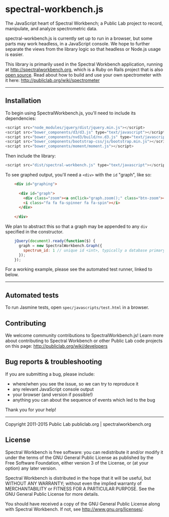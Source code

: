 spectral-workbench.js
====

The JavaScript heart of Spectral Workbench; a Public Lab project to record, manipulate, and analyze spectrometric data. 

spectral-workbench.js is currently set up to run in a browser, but some parts may work headless, in a JavaScript console. We hope to further separate the views from the library logic so that headless or Node.js usage is easier.

This library is primarily used in the Spectral Workbench application, running at http://spectralworkbench.org, which is a Ruby on Rails project that is also [open source](https://github.com/publiclab/spectral-workbench). Read about how to build and use your own spectrometer with it here: http://publiclab.org/wiki/spectrometer


****


## Installation

To begin using SpectralWorkbench.js, you'll need to include its dependencies: 


````js
<script src="node_modules/jquery/dist/jquery.min.js"></script>
<script src="bower_components/d3/d3.js" type="text/javascript"></script>                                                                              
<script src="bower_components/nvd3/build/nv.d3.js" type="text/javascript"></script>                                                                              
<script src="bower_components/bootstrap-css/js/bootstrap.min.js"></script>
<script src="bower_components/moment/moment.js"></script>
````

Then include the library: 
 
````js
<script src="dist/spectral-workbench.js" type="text/javascript"></script>

````
To see graphed output, you'll need a `<div>` with the `id` "graph", like so:

````html
    <div id="graphing">
 
      <div id="graph">
        <div class="zoom"><a onClick="graph.zoom();" class="btn-zoom"><i class="fa fa fa-zoom-in"></i></a></div>
        <i class="fa fa fa-spinner fa fa-spin"></i>
      </div>
 
    </div>
````

We plan to abstract this so that a graph may be appended to any `div` specified in the constructor.


````js
    jQuery(document).ready(function($) {
      graph = new SpectralWorkbench.Graph({
        spectrum_id: 1 // unique id <int>, typically a database primary key
      });
    });
````


For a working example, please see the automated test runner, linked to below.


****


## Automated tests


To run Jasmine tests, open `spec/javascripts/test.html` in a browser.


## Contributing

We welcome community contributions to SpectralWorkbench.js! Learn more about contributing to Spectral Workbench or other Public Lab code projects on this page: http://publiclab.org/wiki/developers


## Bug reports & troubleshooting

If you are submitting a bug, please include:

* where/when you see the issue, so we can try to reproduce it
* any relevant JavaScript console output
* your browser (and version if possible!)
* anything you can about the sequence of events which led to the bug 

Thank you for your help!  

****

Copyright 2011-2015 Public Lab
publiclab.org | spectralworkbench.org

## License

Spectral Workbench is free software: you can redistribute it and/or modify
it under the terms of the GNU General Public License as published by
the Free Software Foundation, either version 3 of the License, or
(at your option) any later version.

Spectral Workbench is distributed in the hope that it will be useful,
but WITHOUT ANY WARRANTY; without even the implied warranty of
MERCHANTABILITY or FITNESS FOR A PARTICULAR PURPOSE.  See the
GNU General Public License for more details.

You should have received a copy of the GNU General Public License
along with Spectral Workbench.  If not, see <http://www.gnu.org/licenses/>.
